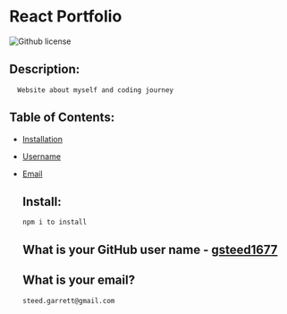 # React Portfolio

![Github license](https://img.shields.io/npm/v/nock)

## Description:

      Website about myself and coding journey


## Table of Contents:

- [Installation](#Install)

- [Username](#projectUserName)

- [Email](#projectEmail)

  ## Install:

      npm i to install

  ## What is your GitHub user name - [gsteed1677](https://github.com/gsteed1677)

  ## What is your email?

      steed.garrett@gmail.com
